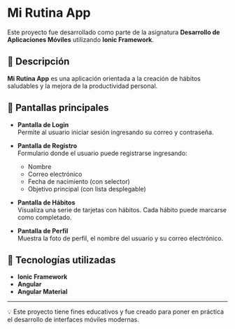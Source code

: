 # Mi Rutina App

Este proyecto fue desarrollado como parte de la asignatura **Desarrollo de Aplicaciones Móviles** utilizando **Ionic Framework**.

## 📱 Descripción

**Mi Rutina App** es una aplicación orientada a la creación de hábitos saludables y la mejora de la productividad personal.

## 🧩 Pantallas principales

- **Pantalla de Login**  
  Permite al usuario iniciar sesión ingresando su correo y contraseña.

- **Pantalla de Registro**  
  Formulario donde el usuario puede registrarse ingresando:
  - Nombre
  - Correo electrónico
  - Fecha de nacimiento (con selector)
  - Objetivo principal (con lista desplegable)

- **Pantalla de Hábitos**  
  Visualiza una serie de tarjetas con hábitos. Cada hábito puede marcarse como completado.

- **Pantalla de Perfil**  
  Muestra la foto de perfil, el nombre del usuario y su correo electrónico.

## 🚀 Tecnologías utilizadas

- **Ionic Framework**
- **Angular**
- **Angular Material**

---

💡 Este proyecto tiene fines educativos y fue creado para poner en práctica el desarrollo de interfaces móviles modernas.

